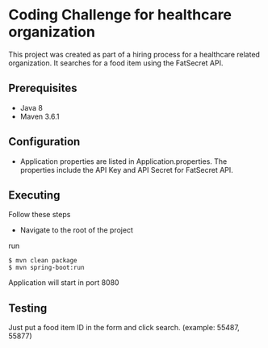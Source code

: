 # Coding Challenge for healthcare organization
This project was created as part of a hiring process for a healthcare related organization. It searches for 
a food item using the FatSecret API. 


## Prerequisites
- Java 8
- Maven 3.6.1 

## Configuration
- Application properties are listed in Application.properties. The properties include the API Key and API Secret for 
FatSecret API.  

## Executing 
Follow these steps 

- Navigate to the root of the project 

run
```
$ mvn clean package
$ mvn spring-boot:run
```

Application will start in port 8080

## Testing
Just put a food item ID in the form and click search. (example: 55487, 55877)

